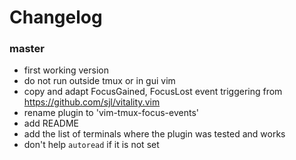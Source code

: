 # Changelog

### master
- first working version
- do not run outside tmux or in gui vim
- copy and adapt FocusGained, FocusLost event triggering from
  https://github.com/sjl/vitality.vim
- rename plugin to 'vim-tmux-focus-events'
- add README
- add the list of terminals where the plugin was tested and works
- don't help `autoread` if it is not set
